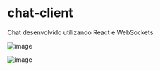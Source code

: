 # chat-client
Chat desenvolvido utilizando React e WebSockets


![image](https://github.com/Trsouza/chat-client/assets/32604592/4a6b50b5-5278-4123-af80-ec87dcc7d326)

![image](https://github.com/Trsouza/chat-client/assets/32604592/977670ab-d457-4137-a696-0e54c5b19868)
